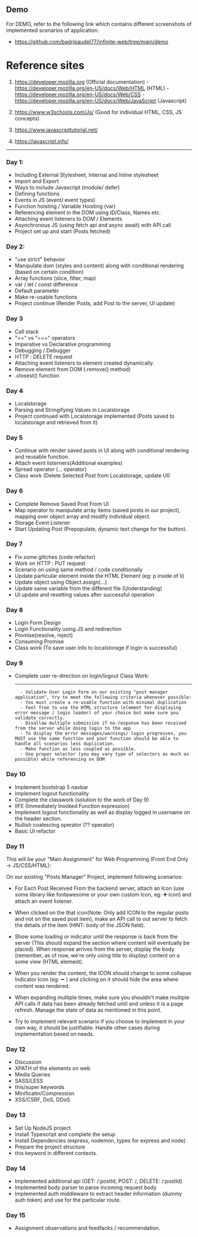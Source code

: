 ## Demo
For DEMO, refer to the following link which contains different screenshots of implemented scenarios of application.
- https://github.com/badripaudel77/infinite-web/tree/main/demo


# Reference sites
1. https://developer.mozilla.org   (Official documentation)
        - https://developer.mozilla.org/en-US/docs/Web/HTML (HTML)
        - https://developer.mozilla.org/en-US/docs/Web/CSS
        - https://developer.mozilla.org/en-US/docs/Web/JavaScript (Javascript)

2. https://www.w3schools.com/Js/ (Good for individual HTML, CSS, JS concepts)
3. https://www.javascripttutorial.net/
4. https://javascript.info/
__________________________________________________________________________________________________________________________________________________________________________________________

### Day 1: 
- Including External Stylesheet, Internal and Inline stylesheet
- Import and Export
- Ways to include Javascript (module/ defer)
- Defining functions
- Events in JS (event/ event types)
- Function hoisting / Variable Hoisting (var)
- Referencing element in the DOM using ID/Class, Names etc.
- Attaching event listeners to DOM / Elements
- Asynchronous JS (using fetch api and async await) with API call
- Project set up and start (Posts fetched)

### Day 2:
- "use strict" behavior
- Manipulate dom (styles and content) along with conditional rendering (based on certain condition)
- Array functions (slice, filter, map)
- var / let / const difference
- Default parameter
- Make re-usable functions
- Project continue (Render Posts, add Post to the server, UI update)

### Day 3
- Call stack
- "==" vs "===" operators
- Imperative vs Declarative programming
- Debugging / Debugger
- HTTP : DELETE request
- Attaching event listeners to element created dynamically.
- Remove element from DOM (.remove() method)
- .closest() function

### Day 4
- Localstorage
- Parsing and Stringifying Values in Localstorage
- Project continued with Localstorage implemented (Posts saved to localstorage and retrieved from it)


### Day 5
- Continue with render saved posts in UI along with conditional rendering and reusable function.
- Attach event listerners(Additional examples)
- Spread operator (... operator)
- Class work (Delete Selected Post from Localstorage, update UI)

### Day 6
- Complete Remove Saved Post From UI
- Map operator to manipulate array items (saved posts in our project), mapping over object array and modify     individual object.
- Storage Event Listener
- Start Updating Post (Prepopulate, dynamic text change for the button).

### Day 7
- Fix some glitches (code refactor)
- Work on HTTP : PUT request
- Scenario on using same method / code conditionally
- Update particular element inside the HTML Element (eg: p inside of li)
- Update object using Object.assign(...)
- Update same variable from the different file (Understanding)
- UI update and resetting values after successful operation

### Day 8
- Login Form Design
- Login Functionality using JS and redirection
- Promise(resolve, reject)
- Consuming Promise
- Class work (To save user info to localstorage if login is successful)

### Day 9
- Complete user re-direction on login/logout
  Class Work:
  ___________

        - Validate User Login Form on our existing "post manager application", try to meet the following criteria whenever possible:
        - You must create a re-usable function with minimal duplication
        - Feel free to use the HTML structure (element for displaying error message / login loader) of your choice but make sure you validate correctly. 
        - Disallow multiple submission if no-response has been received from the server while doing login to the app
        - To display the error messages/warnings/ login progresses, you MUST use the same function and your function should be able to handle all scenarios less duplication.
        - Make function as less coupled as possible.
        - Use proper selector (you may vary type of selectors as much as possible) while referencing on DOM

### Day 10
- Implement bootstrap 5 navbar
- Implement logout functionality
- Complete the classwork (solution to the work of Day 9)
- IIFE (Immediately Invoked Function expression)
- Implement logout functionality as well as display logged in username on the header section. 
- Nullish coalescing operator (?? operator)
- Basic UI refactor

### Day 11
This will be your "Main Assignment" for Web Programming (Front End Only -> JS/CSS/HTML):

On our existing "Posts Manager" Project, implement following scenarios:
- For Each Post Received From the backend server, attach an Icon (use some library like fontawesome or your own custom Icon, eg: ➕ icon) and attach an event listener.

- When clicked on the that icon(Note: Only add ICON to the regular posts and not on the saved post item), make an API call to out server to fetch the details of the item (HINT: body of the JSON field).

- Show some loading or indicator until the response is back from the server (This should expand the section where content will eventually be placed). When response arrives from the server, display the body (remember, as of now, we're only using title to display) content on a some view (HTML element). 

- When you render the content, the ICON should change to some collapse Indicator Icon (eg: ➖ ) and clicking on it should hide the area where content was rendered.

- When expanding multiple times, make sure you shouldn't make multiple API calls if data has been already fetched until and unless it is a page refresh. Manage the state of data as mentioned in this point. 

- Try to implement relevant scenario if you choose to implement in your own way, it should be justifiable. Handle other cases during implementation based on needs.

### Day 12
- Discussion
- XPATH of the elements on web
- Media Queries
- SASS/LESS
- this/super keywords
- Minificatin/Compression
- XSS/CSRF, DoS, DDoS

### Day 13
- Set Up NodeJS project
- Install Typescript and complete the setup
- Install Dependencies (express, nodemon, types for express and node)
- Prepare the project structure
- this keyword in different contexts.

### Day 14
- Implemented additional api (GET: /:postId, POST: /, DELETE: /:postId)
- Implemented body parser to parse incoming request body
- Implemented auth middleware to extract header information (dummy auth token) and 
  use for the particular route.

### Day 15
- Assignment observations and feedfacks / recommendation.